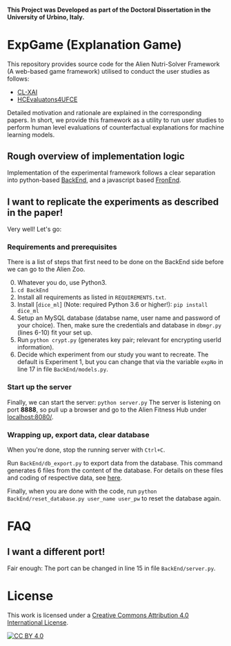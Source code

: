 #### This Project was Developed as part of the Doctoral Dissertation in the University of Urbino, Italy.

# ExpGame (Explanation Game)

This repository provides source code for the Alien Nutri-Solver Framework (A web-based game framework) utilised to conduct the user studies as follows:
- [CL-XAI](https://github.com/msnizami/Cognitive-Learning-with-XAI)
- [HCEvaluatons4UFCE](https://github.com/msnizami/HCEvaluations4UFCE)

Detailed motivation and rationale are explained in the corresponding papers. In short, we provide this framework as a utility to run user studies to perform human level evaluations of counterfactual explanations for machine learning models.

## Rough overview of implementation logic

Implementation of the experimental framework follows a clear separation into python-based [BackEnd](BackEnd/), and a javascript based [FronEnd](FrontEnd/). 

## I want to replicate the experiments as described in the paper!

Very well! Let's go:

### Requirements and prerequisites

There is a list of steps that first need to be done on the BackEnd side before we can go to the Alien Zoo.

0. Whatever you do, use Python3.
1. `cd BackEnd`
2. Install all requirements as listed in `REQUIREMENTS.txt`.
3. Install [`dice_ml`] (Note: required Python 3.6 or higher!):
`pip install dice_ml`
4. Setup an MySQL database (databse name, user name and password of your choice). Then, make sure the credentials and database in `dbmgr.py` (lines 6-10) fit your set up.
5. Run `python crypt.py` (generates key pair; relevant for encrypting userId information).
6. Decide which experiment from our study you want to recreate. The default is Experiment 1, but you can change that via the variable `expNo` in line 17 in file `BackEnd/models.py`.

### Start up the server

Finally, we can start the server: `python server.py` 
The server is listening on port **8888**, so pull up a browser and go to the Alien Fitness Hub under [localhost:8080/](localhost:8080/).

### Wrapping up, export data, clear database

When you're done, stop the running server with `Ctrl+C`.

Run `BackEnd/db_export.py` to export data from the database. This command generates 6 files from the content of the database. For details on these files and coding of respective data, see [here](???).

Finally, when you are done with the code, run 
`python BackEnd/reset_database.py user_name user_pw`
to reset the database again.

# FAQ

## I want a different port!
Fair enough: The port can be changed in line 15 in file `BackEnd/server.py`.


# License

This work is licensed under a
[Creative Commons Attribution 4.0 International License][cc-by].

[![CC BY 4.0][cc-by-image]][cc-by]

[cc-by]: http://creativecommons.org/licenses/by/4.0/
[cc-by-image]: https://i.creativecommons.org/l/by/4.0/88x31.png
[cc-by-shield]: https://img.shields.io/badge/License-CC%20BY%204.0-lightgrey.svg
